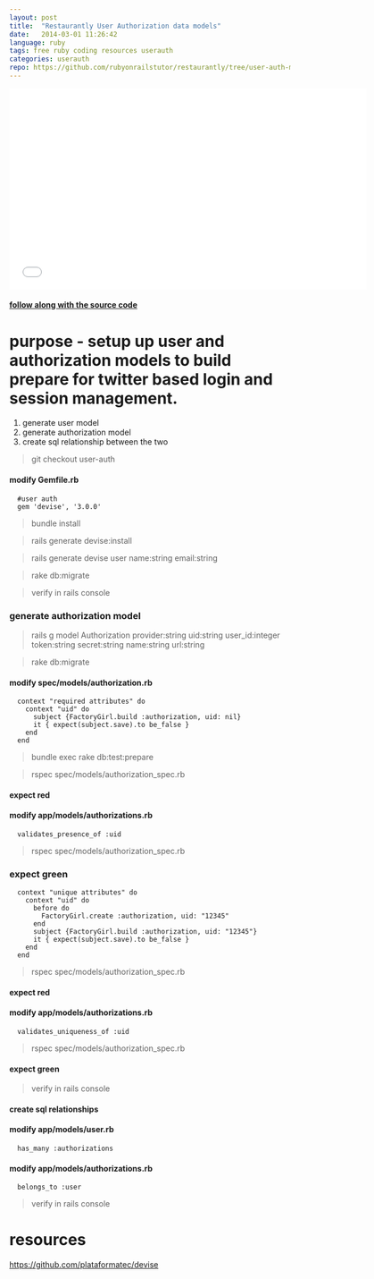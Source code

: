 ```yaml
---
layout: post
title:  "Restaurantly User Authorization data models"
date:   2014-03-01 11:26:42
language: ruby
tags: free ruby coding resources userauth
categories: userauth
repo: https://github.com/rubyonrailstutor/restaurantly/tree/user-auth-models
---
```


<iframe width="640" height="360" src="//www.youtube.com/embed/YYRyg3aZWDQ?vq=hd1080" frameborder="0" allowfullscreen></iframe>

<h4><a href="{{ page.repo }}" target="_blank">follow along with the source code</a></h4>

# purpose  - setup up user and authorization models to build prepare for twitter based login and session management.

1. generate user model
2. generate authorization model
3. create sql relationship between the two

> git checkout user-auth

#### modify Gemfile.rb

```
  #user auth
  gem 'devise', '3.0.0'
```


> bundle install

> rails generate devise:install

> rails generate devise user name:string email:string

> rake db:migrate

> verify in rails console

### generate authorization model

> rails g model Authorization provider:string uid:string user_id:integer token:string secret:string name:string url:string

> rake db:migrate



#### modify spec/models/authorization.rb

```
  context "required attributes" do
    context "uid" do
      subject {FactoryGirl.build :authorization, uid: nil}
      it { expect(subject.save).to be_false }
    end
  end
```

> bundle exec rake db:test:prepare

> rspec spec/models/authorization_spec.rb


#### expect red


#### modify app/models/authorizations.rb

```
  validates_presence_of :uid
```

> rspec spec/models/authorization_spec.rb


### expect green

```
  context "unique attributes" do
    context "uid" do
      before do
        FactoryGirl.create :authorization, uid: "12345"
      end
      subject {FactoryGirl.build :authorization, uid: "12345"}
      it { expect(subject.save).to be_false }
    end
  end
```

> rspec spec/models/authorization_spec.rb


#### expect red

#### modify app/models/authorizations.rb

```
  validates_uniqueness_of :uid
```

> rspec spec/models/authorization_spec.rb

#### expect green

> verify in rails console

#### create sql relationships

#### modify app/models/user.rb

```
  has_many :authorizations
```

#### modify app/models/authorizations.rb

```
  belongs_to :user
```

> verify in rails console

# resources
https://github.com/plataformatec/devise
